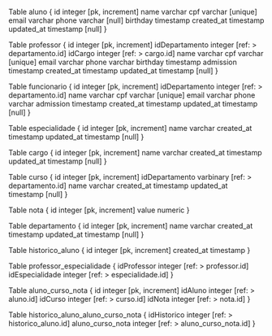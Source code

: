 Table aluno {
  id integer [pk, increment]
  name varchar
  cpf varchar [unique]
  email varchar
  phone varchar [null]
  birthday timestamp
  created_at timestamp
  updated_at timestamp [null]
}

Table professor {
  id integer [pk, increment]
  idDepartamento integer [ref: > departamento.id]
  idCargo integer [ref: > cargo.id]
  name varchar
  cpf varchar [unique]
  email varchar
  phone varchar
  birthday timestamp
  admission timestamp
  created_at timestamp
  updated_at timestamp [null]
}

Table funcionario {
  id integer [pk, increment]
  idDepartamento integer [ref: > departamento.id]
  name varchar
  cpf varchar [unique]
  email varchar
  phone varchar
  admission timestamp
  created_at timestamp
  updated_at timestamp [null]
}

Table especialidade {
  id integer [pk, increment]
  name varchar
  created_at timestamp
  updated_at timestamp [null]
}

Table cargo {
  id integer [pk, increment]
  name varchar
  created_at timestamp
  updated_at timestamp [null]
}

Table curso {
  id integer [pk, increment]
  idDepartamento varbinary [ref: > departamento.id]
  name varchar
  created_at timestamp
  updated_at timestamp [null]
}

Table nota {
  id integer [pk, increment]
  value numeric
}

Table departamento {
  id integer [pk, increment]
  name varchar
  created_at timestamp
  updated_at timestamp [null]
}

Table historico_aluno {
  id integer [pk, increment]
  created_at timestamp
}

Table professor_especialidade {
  idProfessor integer [ref: > professor.id]
  idEspecialidade integer [ref: > especialidade.id]
}

Table aluno_curso_nota {
  id integer [pk, increment]
  idAluno integer [ref: > aluno.id]
  idCurso integer [ref: > curso.id]
  idNota integer [ref: > nota.id]
}

Table historico_aluno_aluno_curso_nota {
  idHistorico integer [ref: > historico_aluno.id]
  aluno_curso_nota integer [ref: > aluno_curso_nota.id]
}
